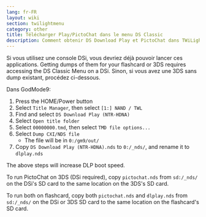 ```yaml
---
lang: fr-FR
layout: wiki
section: twilightmenu
category: other
title: Télécharger Play/PictoChat dans le menu DS Classic
description: Comment obtenir DS Download Play et PictoChat dans TWiLight Menu++ dand le Menu Classique DS
---
```


Si vous utilisez une console DSi, vous devriez déjà pouvoir lancer ces applications. Getting dumps of them for your flashcard or 3DS requires accessing the DS Classic Menu on a DSi. Sinon, si vous avez une 3DS sans dump existant, procédez ci-dessous.

Dans GodMode9:
1. Press the HOME/Power button
1. Select `Title Manager`, then select `[1:] NAND / TWL`
1. Find and select `DS Download Play (NTR-HDNA)`
1. Select `Open title folder`
1. Select `00000000.tmd`, then select `TMD file options...`
1. Select `Dump CXI/NDS file`
   - The file will be in `0:/gm9/out/`
1. Copy `DS Download Play (NTR-HDNA).nds` to `0:/_nds/`, and rename it to `dlplay.nds`

The above steps will increase DLP boot speed.

To run PictoChat on 3DS (DSi required), copy `pictochat.nds` from `sd:/_nds/` on the DSi's SD card to the same location on the 3DS's SD card.

To run both on flashcard, copy both `pictochat.nds` and `dlplay.nds` from `sd:/_nds/` on the DSi or 3DS SD card to the same location on the flashcard's SD card.
